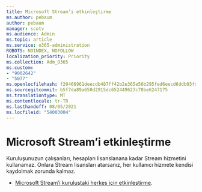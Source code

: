 ```yaml
---
title: Microsoft Stream’i etkinleştirme
ms.author: pebaum
author: pebaum
manager: scotv
ms.audience: Admin
ms.topic: article
ms.service: o365-administration
ROBOTS: NOINDEX, NOFOLLOW
localization_priority: Priority
ms.collection: Adm_O365
ms.custom:
- "9002642"
- "5077"
ms.openlocfilehash: f20466961deecdb487ff42b2e365e56b295fed6eecd6ddb03fda67ab9110bc4f
ms.sourcegitcommit: b5f7da89a650d2915dc652449623c78be6247175
ms.translationtype: MT
ms.contentlocale: tr-TR
ms.lasthandoff: 08/05/2021
ms.locfileid: "54003004"
---
```

# <a name="enable-microsoft-stream"></a>Microsoft Stream’i etkinleştirme

Kuruluşunuzun çalışanları, hesapları lisanslanana kadar Stream hizmetini kullanamaz. Onlara Stream lisansları atarsanız, her kullanıcı hizmete kendisi kaydolmak zorunda kalmaz.

- [Microsoft Stream’i kuruluştaki herkes için etkinleştirme](https://docs.microsoft.com/stream/assign-user-licenses).
